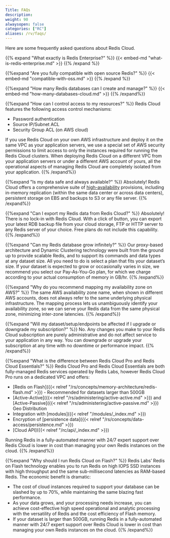 ```yaml
---
Title: FAQs
description:
weight: 90
alwaysopen: false
categories: ["RC"]
aliases: /rv/faqs/
---
```

Here are some frequently asked questions about Redis Cloud.

{{% expand "What exactly is Redis Enterprise?" %}}
{{< embed-md "what-is-redis-enterprise.md"  >}}
{{% /expand %}}

{{%expand "Are you fully compatible with open source Redis?" %}}
{{< embed-md "compatible-with-oss.md"  >}}
{{% /expand %}}

{{%expand "How many Redis databases can I create and manage?" %}}
{{< embed-md "how-many-databases-cloud.md"  >}}
{{% /expand%}}

{{%expand "How can I control access to my resources?" %}}
Redis Cloud features the following access control mechanisms:

- Password authentication
- Source IP/Subnet ACL
- Security Group ACL (on AWS cloud)

If you use Redis Cloud on your own AWS infrastructure and deploy it on the same VPC as your application servers,
we use a special set of AWS security permissions to limit access to only the instances required for running the Redis Cloud clusters.
When deploying Redis Cloud on a different VPC from your application servers or under a different AWS account of yours,
all the operational aspects of managing Redis Cloud are completely isolated from your application.
{{% /expand%}}

{{%expand "Is my data safe and always available?" %}}
Absolutely! Redis Cloud offers a comprehensive suite of [high-availability](https://redislabs.com/blog/high-availability-for-in-memory-cloud-datastores) provisions,
including in-memory replication (within the same data center or across data centers), persistent storage on EBS and backups to S3 or any file server.
{{% /expand%}}

{{%expand "Can I export my Redis data from Redis Cloud?" %}}
Absolutely! There is no lock-in with Redis Cloud. With a click of button, you can export your latest RDB backup file from your cloud storage, FTP or HTTP server to any Redis server of your choice. Free plans do not include this capability.
{{% /expand%}}

{{%expand "Can my Redis database grow infinitely?" %}}
Our proxy-based architecture and Dynamic Clustering technology were built from the ground up to provide scalable Redis,
and to support its commands and data types at any dataset size.
All you need to do is select a plan that fits your dataset’s size.
If your dataset is expected to grow or occasionally varies in size, we recommend you select our Pay-As-You-Go plan,
for which we charge according to your actual consumption of memory in GB/hr.
{{% /expand%}}

{{%expand "Why do you recommend mapping my availability zone on AWS?" %}}
The same AWS availability zone name, when shown in different AWS accounts, does not always refer to the same underlying physical infrastructure.
The mapping process lets us unambiguously identify your availability zone, so we can serve your Redis data from the same physical zone, minimizing inter-zone latencies.
{{% /expand%}}

{{%expand "Will my dataset/setup/endpoints be affected if I upgrade or downgrade my subscription?" %}}
No. Any changes you make to your Redis Cloud subscription are purely administrative and do not affect service to your application in any way.
You can downgrade or upgrade your subscription at any time with no downtime or performance impact.
{{% /expand%}}

{{%expand "What is the difference between Redis Cloud Pro and Redis Cloud Essentials?" %}}
Redis Cloud Pro and Redis Cloud Essentials are both fully-managed Redis services operated by Redis Labs, however Redis Cloud Pro runs on a dedicated VPC and offers:

- [Redis on Flash]({{< relref "/rs/concepts/memory-architecture/redis-flash.md" >}}) - Recommended for datasets larger than 500GB
- [Active-Active]({{< relref "/rs/administering/active-active.md" >}}) and [Active-Passive]({{< relref "/rs/administering/active-passive.md" >}}) Geo Distribution
- Integration with [modules]({{< relref "/modules/_index.md" >}})
- Encryption of [persistence data]({{< relref "/rs/concepts/data-access/persistence.md" >}})
- [Cloud API]({{< relref "/rc/api/_index.md" >}})

Running Redis in a fully-automated manner with 24/7 expert support over Redis Cloud is lower in cost than managing your own Redis instances on the cloud.
{{% /expand%}}

{{%expand "Why should I run Redis Cloud on Flash?" %}}
Redis Labs’ Redis on Flash technology enables you to run Redis on high IOPS SSD instances with high throughput and the same sub-millisecond latencies as RAM-based Redis.
The economic benefit is dramatic:

- The cost of cloud instances required to support your database can be slashed by up to 70%, while maintaining the same blazing fast performance.
- As your data grows, and your processing needs increase, you can achieve cost-effective high speed operational and analytic processing with the versatility of Redis and the cost efficiency of Flash memory.
- If your dataset is larger than 500GB, running Redis in a fully-automated manner with 24/7 expert support over Redis Cloud is lower in cost than managing your own Redis instances on the cloud.
{{% /expand%}}
